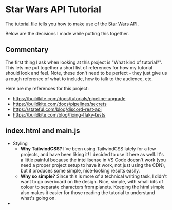 # Star Wars API Tutorial

The [tutorial file](./tutorial.md) tells you how to make use of the [Star Wars API](https://swapi.dev/).

Below are the decisions I made while putting this together.

## Commentary

The first thing I ask when looking at this project is "What kind of tutorial?". This lets me put together a short list of references for how my tutorial should look and feel. Note, these don't need to be perfect – they just give us a rough reference of what to include, how to talk to the audience, etc.

Here are my references for this project:

- https://buildkite.com/docs/tutorials/pipeline-upgrade
- https://buildkite.com/docs/pipelines/secrets
- https://stateful.com/blog/discord-rest-api
- https://buildkite.com/blog/fixing-flaky-tests



## index.html and main.js

- Styling
  - **Why TailwindCSS?** I've been using TailwindCSS lately for a few projects, and have been liking it! I decided to use it here as well. It's a little painful because the intellisense in VS Code doesn't work (you need a proper project setup to have it work, not just using the CDN), but it produces some simple, nice-looking results easily.
  - **Why so simple?** Since this is more of a technical writing task, I didn't want to go overboard on the design. Nice, simple, with small bits of colour to separate characters from planets. Keeping the html simple also makes it easier for those reading the tutorial to understand what's going on.
- 
